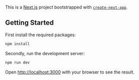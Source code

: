 This is a [Next.js](https://nextjs.org) project bootstrapped with [`create-next-app`](https://nextjs.org/docs/pages/api-reference/create-next-app).

## Getting Started
First install the required packages:
```bash
npm install
```
Secondly, run the development server:

```bash
npm run dev
```

Open [http://localhost:3000](http://localhost:3000) with your browser to see the result.